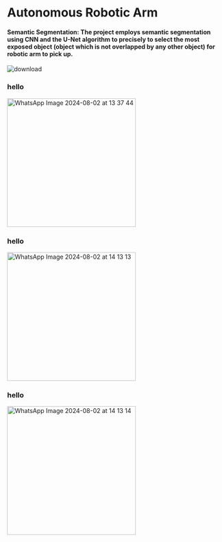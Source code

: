 # Autonomous Robotic Arm
#### Semantic Segmentation: The project employs semantic segmentation using CNN and the U-Net algorithm to precisely to select the most exposed object (object which is not overlapped by any other object) for robotic arm to pick up.

![download](https://github.com/user-attachments/assets/c93d7934-3060-4aa7-a048-1e186d8073f3)
### hello

  <img src="https://github.com/user-attachments/assets/90555c34-6059-4551-a3ef-594412283e65" alt="WhatsApp Image 2024-08-02 at 13 37 44" width="300" style="display: block; margin-bottom: 10px;"/>

### hello
  <img src="https://github.com/user-attachments/assets/f39a2509-88c0-4c54-b5c4-05fe7492ace0" alt="WhatsApp Image 2024-08-02 at 14 13 13" width="300" style="display: block; margin-bottom: 10px;"/>

### hello
<p>
  <img src="https://github.com/user-attachments/assets/3253be0e-52e9-4607-8d53-4fc14efb6a5b" alt="WhatsApp Image 2024-08-02 at 14 13 14" width="300" style="display: block;"/>
</p>

